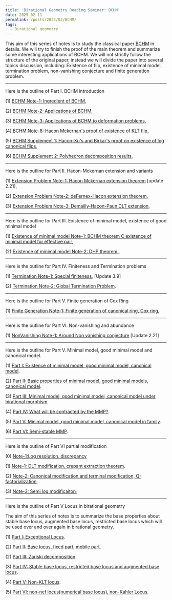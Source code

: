 ```yaml
---
title: 'Birational Geometry Reading Seminar: BCHM'
date: 2025-02-11
permalink: /posts/2025/02/BCHM/
tags:
  - Birational geometry
---
```



This aim of this series of notes is to study the classical paper [BCHM](https://www.ams.org/journals/jams/2010-23-02/S0894-0347-09-00649-3/S0894-0347-09-00649-3.pdf) in details. We will try to finish the proof of the main theorem and summarize some interesting applications of BCHM. We will not strictly follow the structure of the original paper, instead we will divide the paper into several topics discussion, including: Existence of flip, existence of minimal model, termination problem, non-vanishing conjecture and finite generation problem. 




---

Here is the outline of Part I. BCHM introduction

(1) [BCHM Note-1: Ingredient of BCHM](https://yilimath.github.io/files/Birational/BCHM/BCHMOverview.pdf),

(2) [BCHM Note-2: Applications of BCHM](https://yilimath.github.io/files/Birational/BCHM/BCHMApp.pdf),

(3) [BCHM Note-3: Applications of BCHM to deformation problems](),

(4) [BCHM Note-8: Hacon Mckernan's proof of existence of KLT flip](https://yilimath.github.io/files/Birational/BCHM/ExistKLTFlip.pdf), 

(5) [BCHM Supplement 1: Hacon-Xu's and Birkar's proof on existence of log canonical flips](https://yilimath.github.io/files/Birational/BCHM/ExistLCFlip.pdf),


(6) [BCHM Supplement 2: Polyhedron decomposition results](),


---

Here is the outline for Part II. Hacon-Mckernan extension and variants


(1) [Extension Problem Note-1: Hacon Mckernan extension theorem](https://yilimath.github.io/files/Birational/BCHM/HaconMckernanExtension.pdf) [update 2.21],

(2) [Extension Problem Note-2: deFernex-Hacon extension theorem](),

(3) [Extension Problem Note-3: Demailly-Hacon-Paun DLT extension](),


---

Here is the outline for Part III. Existence of minimal model, existence of good minimal model

(1) [Existence of minimal model Note-1: BCHM theorem C existence of minimal model for effective pair](),

(2) [Existence of minimal model Note-2: DHP theorem ](),


----

Here is the outline for Part IV. Finiteness and Termination problems 


(1) [Termination Note-1: Special finiteness](https://yilimath.github.io/files/Birational/BCHM/SpecialTermination.pdf), [Update 3.9]

(2) [Termination Note-2: Global Termination Problem](https://yilimath.github.io/files/Birational/BCHM/GlobalTermination.pdf).


---

Here is the outline for Part V. Finite generation of Cox Ring

(1) [Finite Generation Note-1: Finite generation of canonical ring, Cox ring](),


---

Here is the outline for Part VI. Non-vanishing and abundance

(1) [NonVanishing Note-1: Around Non vanishing conjecture](https://yilimath.github.io/files/Birational/BCHM/NonVanishing.pdf) [Update 2.21]

---

Here is the outline for Part V. Minimal model, good minimal model and canonical model.


(1) [Part I: Existence of minimal model, good minimal model, canonical model]().

(2) [Part II: Basic properties of minimal model, good minimal models, canonical model]().

(3) [Part III: Minimal model, good minimal model, canonical model under birational morphism]().

(4) [Part IV: What will be contracted by the MMP?]().

(5) [Part V: Minimal model, good minimal model, canonical model in family]().

(6) [Part VI: Semi-stable MMP]().



----

Here is the outline of Part VI partial modification

(0) [Note-1:Log resolution, discrepancy]()

(1) [Note-1: DLT modification, crepant extraction theorem](https://yilimath.github.io/files/Birational/BCHM/DLTModification.pdf).


(2) [Note-2: Canonical modification and terminal modification, Q-factorialization](https://yilimath.github.io/files/Birational/BCHM/CanonicalTerminalModification.pdf),

(3) [Note-3: Semi log modificaiton](),


---

Here is the outline of Part V Locus in birational geometry

The aim of this series of notes is to summarize the base properties about stable base locus, augmented base locus, restricted base locus which will be used over and over again in birational geometry.

(1) [Part I: Exceptional Locus]().

(2) [Part II: Base locus, fixed part, mobile part](). 

(2) [Part III: Zariski decomposition](). 

(3) [Part IV: Stable base locus, restricted base locus and augmented base locus](). 

(4) [Part V: Non-KLT locus](). 

(5) [Part VI: non-nef locus(numerical base locus), non-Kahler Locus]().


